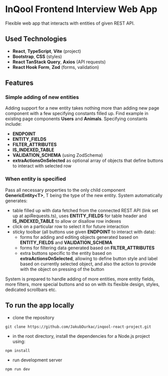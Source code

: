 # InQool Frontend Interview Web App
Flexible web app that interacts with entities of given REST API.

## Used Technologies
- **React**, **TypeScript**, **Vite** (project)
- **Bootstrap**, **CSS** (styles)
- **React TanStack Query**, **Axios** (API requests)
- **React Hook Form**, **Zod** (forms, validation)

## Features
### Simple adding of new entities
Adding support for a new entity takes nothing more than adding new page component with a few specifying constants filled up. Find example in existing page components **Users** and **Animals**. Specifying constants include:
- **ENDPOINT**
- **ENTITY_FIELDS**
- **FILTER_ATTRIBUTES**
- **IS_INDEXED_TABLE**
- **VALIDATION_SCHEMA** (using ZodSchema)
- **extraActionsOnSelected** as optional array of objects that define buttons to interact with selected row

### When entity is specified
Pass all necessary properties to the only child component **GenericEntity\<T\>**, T being the type of the new entity. System automatically generates:
- table filled up with data fetched from the connected REST API (link set up at apiRequests.ts), uses **ENTITY_FIELDS** for table header and **IS_INDEXED_TABLE** to allow or disallow row indexes
- click on a particular row to select it for future interaction
- sticky toolbar (all buttons use given **ENDPOINT** to interact with data):
  - forms for adding and editing objects generated based on **ENTITY_FIELDS** and **VALIDATION_SCHEMA**
  - forms for filtering data generated based on **FILTER_ATTRIBUTES**
  - extra buttons specific to the entity based on **extraActionsOnSelected**, allowing to define button style and label based on currently selected object, and also the action to provide with the object on pressing of the button
<div>System is prepared to handle adding of more entities, more entity fields, more filters, more special buttons and so on with its flexible design, styles, dedicated scrollbars etc.</div>

## To run the app locally
- clone the repository
```
git clone https://github.com/JakubDurkac/inqool-react-project.git
```
- in the root directory, install the dependencies for a Node.js project using:
```
npm install
```
- run development server
```
npm run dev
```
